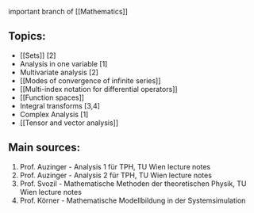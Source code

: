 important branch of [[Mathematics]]


## Topics:
- [[Sets]] [2]
- Analysis in one variable [1]
- Multivariate analysis [2]
- [[Modes of convergence of infinite series]]
- [[Multi-index notation for differential operators]]
- [[Function spaces]]
- Integral transforms [3,4]
- Complex Analysis [1]
- [[Tensor and vector analysis]]


## Main sources:
1. Prof. Auzinger - Analysis 1 für TPH, TU Wien lecture notes
2. Prof. Auzinger - Analysis 2 für TPH, TU Wien lecture notes
3. Prof. Svozil - Mathematische Methoden der theoretischen Physik, TU Wien lecture notes
4. Prof. Körner - Mathematische Modellbildung in der Systemsimulation


